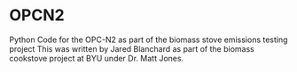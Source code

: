 # OPCN2
Python Code for the OPC-N2 as part of the biomass stove emissions testing project
This was written by Jared Blanchard as part of the biomass cookstove project at BYU under Dr. Matt Jones.
